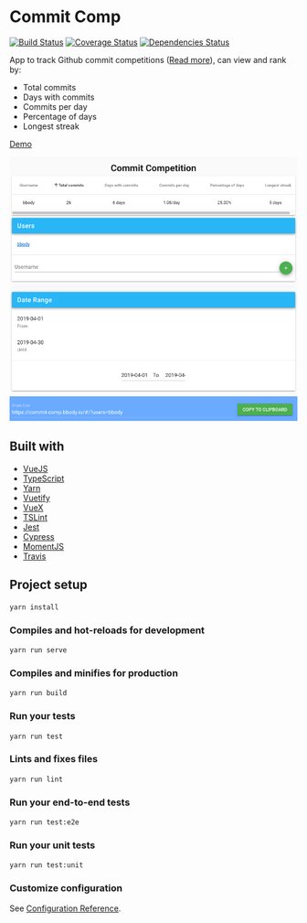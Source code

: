 # Commit Comp

[![Build Status](https://travis-ci.org/bbody/commit-comp.svg?branch=master)](https://travis-ci.org/bbody/commit-comp)
[![Coverage Status](https://coveralls.io/repos/github/bbody/commit-comp/badge.svg?branch=master)](https://coveralls.io/github/bbody/commit-comp?branch=master)
[![Dependencies Status](https://david-dm.org/bbody/commit-comp.svg)](https://david-dm.org/)

App to track Github commit competitions ([Read more](https://www.brendonbody.com/2019/04/28/commit-competition/)), can view and rank by:

- Total commits
- Days with commits
- Commits per day
- Percentage of days
- Longest streak

[Demo](https://commit-comp.bbody.io)

![Screenshot](screenshot.png)

## Built with

- [VueJS](https://vuejs.org/)
- [TypeScript](https://www.typescriptlang.org/)
- [Yarn](https://yarnpkg.com/)
- [Vuetify](https://vuetifyjs.com/)
- [VueX](https://vuex.vuejs.org/)
- [TSLint](https://palantir.github.io/tslint/)
- [Jest](https://jestjs.io/)
- [Cypress](https://www.cypress.io/)
- [MomentJS](https://momentjs.com/)
- [Travis](https://travis-ci.org/)

## Project setup
```
yarn install
```

### Compiles and hot-reloads for development
```
yarn run serve
```

### Compiles and minifies for production
```
yarn run build
```

### Run your tests
```
yarn run test
```

### Lints and fixes files
```
yarn run lint
```

### Run your end-to-end tests
```
yarn run test:e2e
```

### Run your unit tests
```
yarn run test:unit
```

### Customize configuration
See [Configuration Reference](https://cli.vuejs.org/config/).
